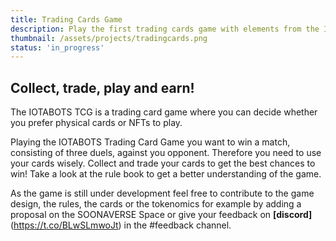 ```yaml
---
title: Trading Cards Game
description: Play the first trading cards game with elements from the IOTABOTS Metaverse!
thumbnail: /assets/projects/tradingcards.png
status: 'in_progress'
---
```


## Collect, trade, play and earn!

The IOTABOTS TCG is a trading card game where you can decide whether you prefer physical cards or NFTs to play.

Playing the IOTABOTS Trading Card Game you want to win a match, consisting of three duels, against you opponent. Therefore you need to use your cards wisely. Collect and trade your cards to get the best chances to win!
Take a look at the rule book to get a better understanding of the game.
 
As the game is still under development feel free to contribute to the game design, the rules, the cards or the tokenomics for example by adding a proposal on the SOONAVERSE Space or give your feedback on **[discord]**(https://t.co/BLwSLmwoJt) in the #feedback channel.